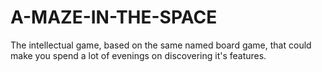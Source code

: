 # A-MAZE-IN-THE-SPACE
The intellectual game, based on the same named board game, that could make you spend a lot of evenings on discovering it's features.
